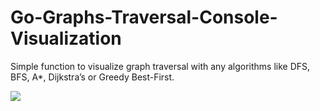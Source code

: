 # Go-Graphs-Traversal-Console-Visualization
Simple function to visualize graph traversal with any algorithms like DFS, BFS, A*, Dijkstra’s or Greedy Best-First.

![](Video.gif)
